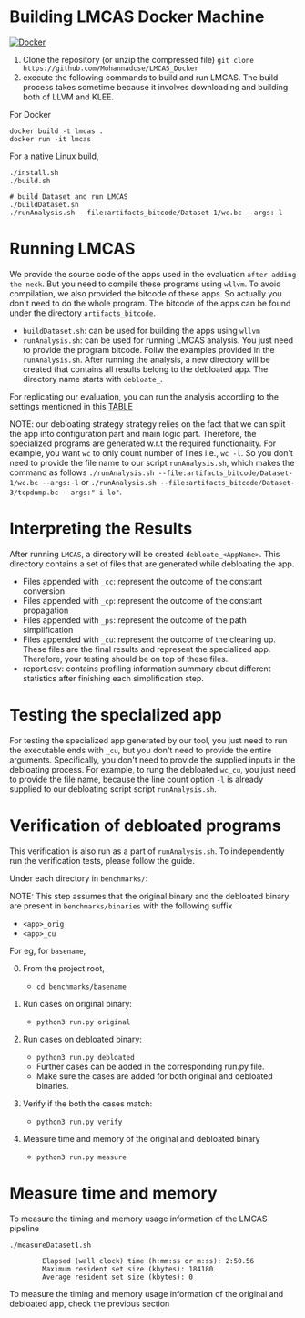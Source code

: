 # Building LMCAS Docker Machine #

[![Docker](https://github.com/Mohannadcse/LMCAS_Docker/actions/workflows/docker-publish.yml/badge.svg)](https://github.com/Mohannadcse/LMCAS_Docker/actions/workflows/docker-publish.yml)


1. Clone the repository (or unzip the compressed file)
   `git clone https://github.com/Mohannadcse/LMCAS_Docker`
2. execute the following commands to build and run LMCAS. The build process takes sometime because it involves downloading and building both of LLVM and KLEE.

For Docker
```shell
docker build -t lmcas .
docker run -it lmcas
```

For a native Linux build,

```
./install.sh
./build.sh

# build Dataset and run LMCAS
./buildDataset.sh
./runAnalysis.sh --file:artifacts_bitcode/Dataset-1/wc.bc --args:-l
```

# Running LMCAS 
We provide the source code of the apps used in the evaluation `after adding the neck`. But you need to compile these programs using `wllvm`. To avoid compilation, we also provided the bitcode of these apps. So actually you don't need to do the whole program. The bitcode of the apps can be found under the directory `artifacts_bitcode`.

+ `buildDataset.sh`: can be used for building the apps using `wllvm`
+ `runAnalysis.sh`: can be used for running LMCAS analysis. You just need to provide the program bitcode. Follw the examples provided in the `runAnalysis.sh`. After running the analysis, a new directory will be created that contains all results belong to the debloated app. The directory name starts with `debloate_`.

For replicating our evaluation, you can run the analysis according to the settings mentioned in this [TABLE](https://sites.google.com/view/lmcas/home#h.r7u6w8uktrgc)

NOTE: our debloating strategy strategy relies on the fact that we can split the app into configuration part and main logic part. Therefore, the specialized programs are generated w.r.t the required functionality. For example, you want `wc` to only count number of lines i.e., `wc -l`. So you don't need to provide the file name to our script `runAnalysis.sh`, which makes the command as follows `./runAnalysis.sh --file:artifacts_bitcode/Dataset-1/wc.bc --args:-l` or `./runAnalysis.sh --file:artifacts_bitcode/Dataset-3/tcpdump.bc --args:"-i lo"`.

# Interpreting the Results
After running `LMCAS`, a directory will be created `debloate_<AppName>`. This directory contains a set of files that are generated while debloating the app. 

+ Files appended with `_cc`: represent the outcome of the constant conversion
+ Files appended with `_cp`: represent the outcome of the constant propagation
+ Files appended with `_ps`: represent the outcome of the path simplification
+ Files appended with `_cu`: represent the outcome of the cleaning up. These files are the final results and represent the specialized app. Therefore, your testing should be on top of these files.
+ report.csv: contains profiling information summary about different statistics after finishing each simplification step. 

# Testing the specialized app
For testing the specialized app generated by our tool, you just need to run the executable ends with `_cu`, but you don't need to provide the entire arguments. Specifically, you don't need to provide the supplied inputs in the debloating process. For example, to rung the debloated `wc_cu`, you just need to provide the file name, because the line count option `-l` is already supplied to our debloating script script `runAnalysis.sh`. 


# Verification of debloated programs

This verification is also run as a part of `runAnalysis.sh`. To independently run the 
verification tests, please follow the guide.

Under each directory in `benchmarks/`:

NOTE: This step assumes that the original binary and the debloated binary are present in 
`benchmarks/binaries` with the following suffix 
- `<app>_orig`
- `<app>_cu`

For eg, for `basename`,

0. From the project root, 
    - `cd benchmarks/basename`

1. Run cases on original binary:
	- `python3 run.py original`

2. Run cases on debloated binary:
	- `python3 run.py debloated`
	- Further cases can be added in the corresponding run.py file.
	- Make sure the cases are added for both original and debloated binaries.

3. Verify if the both the cases match:
	- `python3 run.py verify`

4. Measure time and memory of the original and debloated binary
	- `python3 run.py measure`


# Measure time and memory

To measure the timing and memory usage information of the LMCAS pipeline 

```
./measureDataset1.sh                                 

        Elapsed (wall clock) time (h:mm:ss or m:ss): 2:50.56
        Maximum resident set size (kbytes): 184180
        Average resident set size (kbytes): 0 
```

To measure the timing and memory usage information of the original and debloated app, check the previous section

